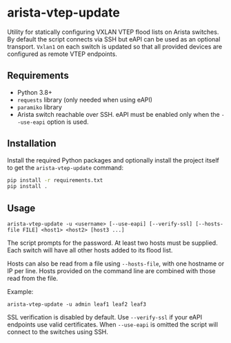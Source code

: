 # arista-vtep-update

Utility for statically configuring VXLAN VTEP flood lists on Arista switches.
By default the script connects via SSH but eAPI can be used as an optional
transport. `Vxlan1` on each switch is updated so that all provided devices are
configured as remote VTEP endpoints.

## Requirements

- Python 3.8+
- `requests` library (only needed when using eAPI)
- `paramiko` library
- Arista switch reachable over SSH. eAPI must be enabled only when the
  `--use-eapi` option is used.

## Installation

Install the required Python packages and optionally install the project
itself to get the ``arista-vtep-update`` command:

```bash
pip install -r requirements.txt
pip install .
```


## Usage

```
arista-vtep-update -u <username> [--use-eapi] [--verify-ssl] [--hosts-file FILE] <host1> <host2> [host3 ...]
```

The script prompts for the password. At least two hosts must be supplied.
Each switch will have all other hosts added to its flood list.

Hosts can also be read from a file using `--hosts-file`, with one hostname or IP
per line. Hosts provided on the command line are combined with those read from
the file.

Example:

```
arista-vtep-update -u admin leaf1 leaf2 leaf3
```

SSL verification is disabled by default. Use `--verify-ssl` if your eAPI
endpoints use valid certificates. When `--use-eapi` is omitted the script will
connect to the switches using SSH.
